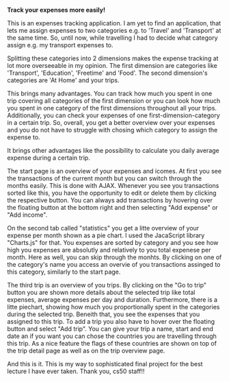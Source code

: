 **Track your expenses more easily!**

This is an expenses tracking application. I am yet to find an application, that lets me assign expenses to two categories e.g. to 'Travel' and 'Transport' at the same time.
So, until now, while travelling I had to decide what category assign e.g. my transport expenses to.

Splitting these categories into 2 dimensions makes the expense tracking at lot more overseeable in my opinion.
The first dimension are categories like 'Transport', 'Education', 'Freetime' and 'Food'. The second dimension's categories are 'At Home' and your trips.

This brings many advantages. You can track how much you spent in one trip covering all categories of the first dimension 
or you can look how much you spent in one category of the first dimensions throughout all your trips.
Additionally, you can check your expenses of one first-dimension-category in a certain trip.
So, overall, you get a better overview over your expenses and you do not have to struggle with chosing which category to assign the expense to.

It brings other advantages like the possibility to calculate you daily average expense during a certain trip.


The start page is an overview of your expenses and icomes. At first you see the transactions of the current month but you can switch through the months easily. This is done with AJAX. Whenever you see you transactions sorted like this, you have the opportunity to edit or delete them by clicking the respective button. You can always add transactions by hovering over the floating button at the bottom right and then selecting "Add expense" or "Add income".

On the second tab called "statistics" you get a litte overview of your expense per month shown as a pie chart. I used the JacaScript library "Charts.js" for that. You expenses are sorted by category and you see how high you expenses are absolutly and relatively to you total expenese per month. Here as well, you can skip through the monhts. By clicking on one of the category's name you access an overvie of you transactions assinged to this category, similarly to the start page.

The third trip is an overview of you trips. By clicking on the "Go to trip" button you are shown more details about the selected trip like total expenses, average expenses per day and duration. Furthermore, there is a litte piechart, showing how much you proportionally spent in the categories during the selected trip. Beneith that, you see the expenses that you assigned to this trip. To add a trip you also have to hover over the floating button and select "Add trip". You can give your trip a name, start and end date an if you want you can chose the countries you are travelling through this trip. As a nice feature the flags of these countries are shown on top of the trip detail page as well as on the trip overview page.

And this is it. This is my way to sophisticated final project for the best lecture I have ever taken. Thank you, cs50 staff!!


